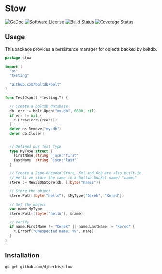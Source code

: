 Stow 
==========

[![GoDoc](https://godoc.org/github.com/djherbis/stow?status.svg)](https://godoc.org/github.com/djherbis/stow)
[![Software License](https://img.shields.io/badge/license-MIT-brightgreen.svg)](LICENSE.txt)
[![Build Status](https://travis-ci.org/djherbis/stow.svg?branch=master)](https://travis-ci.org/djherbis/stow) 
[![Coverage Status](https://coveralls.io/repos/djherbis/stow/badge.svg?branch=master)](https://coveralls.io/r/djherbis/stow?branch=master)

Usage
------------

This package provides a persistence manager for objects backed by boltdb.

```go
package stow

import (
  "os"
  "testing"

  "github.com/boltdb/bolt"
)

func TestJson(t *testing.T) {

  // Create a boltdb database
  db, err := bolt.Open("my.db", 0600, nil)
  if err != nil {
    t.Error(err.Error())
  }
  defer os.Remove("my.db")
  defer db.Close()


  // Defined our test Type
  type MyType struct {
    FirstName string `json:"first"`
    LastName  string `json:"last"`
  }

  // Create a Json-encoded Store, Xml and Gob are also built-in
  // We'll we store the name in a boltdb bucket named "names"
  store := NewJSONStore(db, []byte("names"))

  // Store the object
  store.Put([]byte("hello"), &MyType{"Derek", "Kered"})

  // Get the object
  var name MyType
  store.Pull([]byte("hello"), &name)

  // Verify
  if name.FirstName != "Derek" || name.LastName != "Kered" {
    t.Errorf("Unexpected name: %v", name)
  }
}
```

Installation
------------
```sh
go get github.com/djherbis/stow
```
